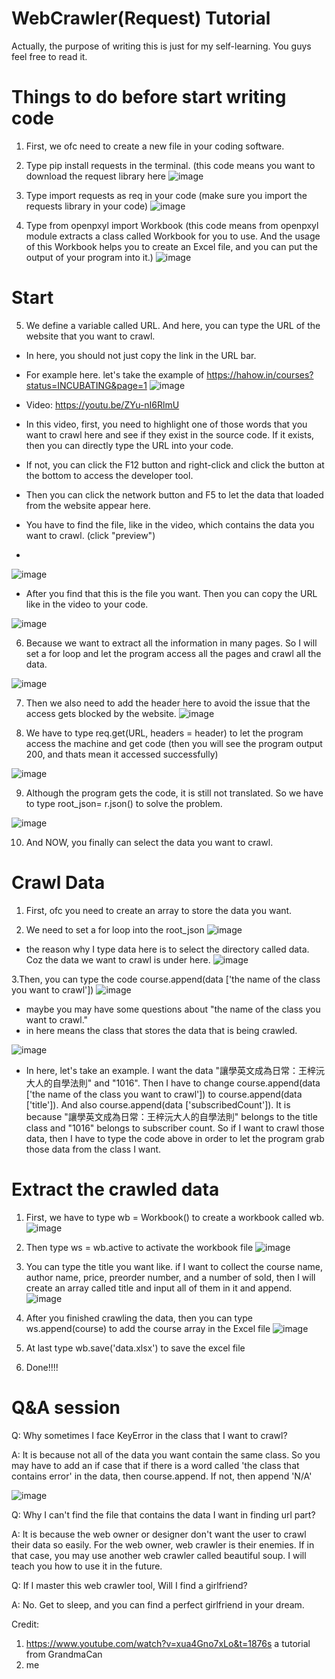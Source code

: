 # WebCrawler(Request) Tutorial
Actually, the purpose of writing this is just for my self-learning. You guys feel free to read it.

# Things to do before start writing code

1. First, we ofc need to create a new file in your coding software. 

2. Type pip install requests in the terminal. (this code means you want to download the request library here
![image](https://github.com/antony819/WebCrawler_Request/assets/107425290/7aaa4f93-e002-4277-90b7-de52878c328c)

3. Type import requests as req in your code (make sure you import the requests library in your code)
![image](https://github.com/antony819/WebCrawler_Request/assets/107425290/70b76fb8-6c02-4729-afdf-ecd53cf01dbe)

4. Type from openpxyl import Workbook (this code means from openpxyl module extracts a class called Workbook for you to use. And the usage of this Workbook helps you to create an Excel file, and you can put the output of your program into it.)
![image](https://github.com/antony819/WebCrawler_Request/assets/107425290/6af57c07-06ec-44fd-81b5-601e5ca8b312)

# Start
5. We define a variable called URL. And here, you can type the URL of the website that you want to crawl.

* In here, you should not just copy the link in the URL bar.
* For example here. let's take the example of https://hahow.in/courses?status=INCUBATING&page=1
![image](https://github.com/antony819/WebCrawler_Request/assets/107425290/3f8015e8-3b06-4372-a7e7-4a35607583a3)
 
* Video: https://youtu.be/ZYu-nI6RlmU
* In this video, first, you need to highlight one of those words that you want to crawl here and see if they exist in the source code. If it exists, then you can directly type the URL into your code.
* If not, you can click the F12 button and right-click and click the button at the bottom to access the developer tool.
* Then you can click the network button and F5 to let the data that loaded from the website appear here. 
* You have to find the file, like in the video, which contains the data you want to crawl. (click "preview")
* 
![image](https://github.com/antony819/WebCrawler_Request/assets/107425290/42c640f0-2702-40ca-87bb-89542e78f274)

* After you find that this is the file you want. Then you can copy the URL like in the video to your code.

![image](https://github.com/antony819/WebCrawler_Request/assets/107425290/2de6d790-7bbd-4be9-b64e-499a28467eb4)


6. Because we want to extract all the information in many pages. So I will set a for loop and let the program access all the pages and crawl all the data.

![image](https://github.com/antony819/WebCrawler_Request/assets/107425290/a1e459da-fd99-4300-be1a-f7129c798a5f)

7. Then we also need to add the header here to avoid the issue that the access gets blocked by the website.
![image](https://github.com/antony819/WebCrawler_Request/assets/107425290/e4c6bc5b-c891-43f7-8b7c-925435ea49b6)

8. We have to type req.get(URL, headers = header) to let the program access the machine and get code (then you will see the program output 200, and thats mean it accessed successfully)

![image](https://github.com/antony819/WebCrawler_Request/assets/107425290/43cde9b8-44df-4685-b290-ecdf498b6f07)

9. Although the program gets the code, it is still not translated. So we have to type  root_json= r.json() to solve the problem.

![image](https://github.com/antony819/WebCrawler_Request/assets/107425290/a920c06e-687d-456f-abca-5ca35ca6a56c)

10. And NOW, you finally can select the data you want to crawl.

# Crawl Data

1. First, ofc you need to create an array to store the data you want.

2. We need to set a for loop into the root_json
![image](https://github.com/antony819/WebCrawler_Request/assets/107425290/7f1ba164-5c2c-4efd-b9d4-9da4c254355b)
* the reason why I type data here is to select the directory called data. Coz the data we want to crawl is under here.
![image](https://github.com/antony819/WebCrawler_Request/assets/107425290/770bbbe7-6e23-4d92-9d4f-2eb41fdf0135)

3.Then, you can type the code course.append(data ['the name of the class you want to crawl'])
![image](https://github.com/antony819/WebCrawler_Request/assets/107425290/e6fcad43-cb53-4beb-a4cc-f166289a5e94)

* maybe you may have some questions about "the name of the class you want to crawl."
* in here means the class that stores the data that is being crawled.

![image](https://github.com/antony819/WebCrawler_Request/assets/107425290/52803989-d401-4a3f-ab62-050a7b758a2f)

* In here, let's take an example. I want the data "讓學英文成為日常：王梓沅大人的自學法則" and "1016". Then I have to change 
course.append(data ['the name of the class you want to crawl']) to course.append(data ['title']). And also course.append(data ['subscribedCount']). It is because "讓學英文成為日常：王梓沅大人的自學法則" belongs to the title class and "1016" belongs to subscriber count. So if I want to crawl those data, then I have to type the code above in order to let the program grab those data from the class I want.

# Extract the crawled data

1. First, we have to type wb = Workbook() to create a workbook called wb.
![image](https://github.com/antony819/WebCrawler_Request/assets/107425290/cfe37ebe-15db-40c9-8dba-eb91fd93a1b1)

2. Then type ws = wb.active to activate the workbook file
![image](https://github.com/antony819/WebCrawler_Request/assets/107425290/9aab19ea-1947-4cb7-9dee-1dced9856f97)

3. You can type the title you want like. if I want to collect the course name, author name, price, preorder number, and a number of sold, then I will create an array called title and input all of them in it and append.
![image](https://github.com/antony819/WebCrawler_Request/assets/107425290/c4734594-65db-44c4-910d-96f9e83f1491)


5. After you finished crawling the data, then you can type ws.append(course) to add the course array in the Excel file
![image](https://github.com/antony819/WebCrawler_Request/assets/107425290/ba6f6fd8-8c25-4436-90ee-9f07346eb83d)

6. At last type wb.save('data.xlsx') to save the excel file

7. Done!!!!

# Q&A session

Q: Why sometimes I face KeyError in the class that I want to crawl?

A: It is because not all of the data you want contain the same class. So you may have to add an if case that if there is a word called 'the class that contains error' in the data, then course.append. If not, then append 'N/A'

![image](https://github.com/antony819/WebCrawler_Request/assets/107425290/cca262c5-1113-4aab-9e7a-dae6cc09d158)

Q: Why I can't find the file that contains the data I want in finding url part?

A: It is because the web owner or designer don't want the user to crawl their data so easily. For the web owner, web crawler is their enemies. If in that case, you may use another web crawler called beautiful soup. I will teach you how to use it in the future.

Q: If I master this web crawler tool, Will I find a girlfriend?

A: No. Get to sleep, and you can find a perfect girlfriend in your dream.


Credit:
1. https://www.youtube.com/watch?v=xua4Gno7xLo&t=1876s a tutorial from GrandmaCan
2. me
